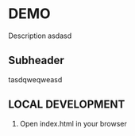 # DEMO

Description
asdasd

## Subheader

tasdqweqweasd

## LOCAL DEVELOPMENT 
1. Open index.html in your browser